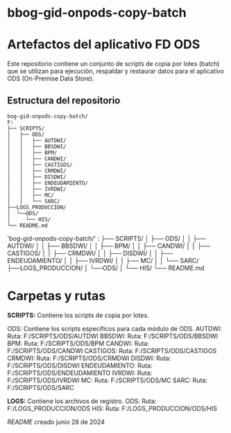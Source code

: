 # bbog-gid-onpods-copy-batch

# Artefactos del aplicativo FD ODS

Este repositorio contiene un conjunto de scripts de copia por lotes (batch) que se utilizan para ejecución, respaldar y restaurar datos para el aplicativo ODS (On-Premise Data Store).

## Estructura del repositorio

~~~
bog-gid-onpods-copy-batch/
F:
├── SCRIPTS/
│   ├── ODS/
│   │   ├── AUTDWI/
│   │   ├── BBSDWI/
│   │   ├── BPM/
│   │   ├── CANDWI/
│   │   ├── CASTIGOS/
│   │   ├── CRMDWI/
│   │   ├── DISDWI/
│   │   ├── ENDEUDAMIENTO/
│   │   ├── IVRDWI/
│   │   ├── MC/
│   │   └── SARC/
├──LOGS_PRODUCCION/
│  └──ODS/
│     └── HIS/
└── README.md
~~~

'bog-gid-onpods-copy-batch/'
:
├── SCRIPTS/
│   ├── ODS/
│   │   ├── AUTDWI/
│   │   ├── BBSDWI/
│   │   ├── BPM/
│   │   ├── CANDWI/
│   │   ├── CASTIGOS/
│   │   ├── CRMDWI/
│   │   ├── DISDWI/
│   │   ├── ENDEUDAMIENTO/
│   │   ├── IVRDWI/
│   │   ├── MC/
│   │   └── SARC/
├──LOGS_PRODUCCION/
│  └──ODS/
│     └── HIS/
└── README.md

# Carpetas y rutas
  
  **SCRIPTS:** Contiene los scripts de copia por lotes.
  
  ODS: Contiene los scripts específicos para cada módulo de ODS.
AUTDWI: Ruta: F:/SCRIPTS/ODS/AUTDWI
BBSDWI: Ruta: F:/SCRIPTS/ODS/BBSDWI
BPM: Ruta: F:/SCRIPTS/ODS/BPM
CANDWI: Ruta: F:/SCRIPTS/ODS/CANDWI
CASTIGOS: Ruta: F:/SCRIPTS/ODS/CASTIGOS
CRMDWI: Ruta: F:/SCRIPTS/ODS/CRMDWI
DISDWI: Ruta: F:/SCRIPTS/ODS/DISDWI
ENDEUDAMIENTO: Ruta: F:/SCRIPTS/ODS/ENDEUDAMIENTO
IVRDWI: Ruta: F:/SCRIPTS/ODS/IVRDWI
MC: Ruta: F:/SCRIPTS/ODS/MC
SARC: Ruta: F:/SCRIPTS/ODS/SARC
  
  **LOGS:** Contiene los archivos de registro.
ODS: Ruta: F:/LOGS_PRODUCCION/ODS
HIS: Ruta: F:/LOGS_PRODUCCION/ODS/HIS

 *README* creado junio 28 de 2024
